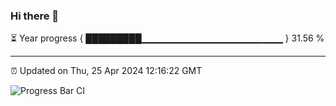 ### Hi there 👋

⏳ Year progress { █████████▁▁▁▁▁▁▁▁▁▁▁▁▁▁▁▁▁▁▁▁▁ } 31.56 %

---

⏰ Updated on Thu, 25 Apr 2024 12:16:22 GMT

![Progress Bar CI](https://github.com/liununu/liununu/workflows/Progress%20Bar%20CI/badge.svg)
